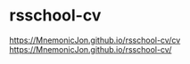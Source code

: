# rsschool-cv
https://MnemonicJon.github.io/rsschool-cv/cv
https://MnemonicJon.github.io/rsschool-cv/
